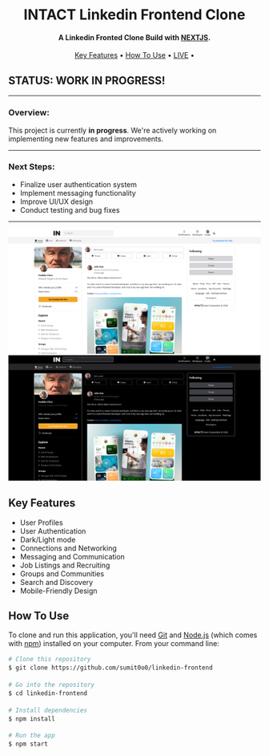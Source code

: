 <h1 align="center">
  INTACT Linkedin Frontend Clone
  <br>
</h1>

<h4 align="center">A Linkedin Fronted Clone Build with <a href="https://nextjs.org/" target="_blank">NEXTJS</a>.</h4>

<div>

<p align="center">
  <a href="#key-features">Key Features</a> •
  <a href="#how-to-use">How To Use</a> •
  <a href="https://intact-frontend.vercel.app/" target="_blank" color="blue">LIVE</a> •
</p>

## STATUS: WORK IN PROGRESS!

---

### **Overview:**

This project is currently **in progress**. We're actively working on implementing new features and improvements.

---

### **Next Steps:**

- Finalize user authentication system
- Implement messaging functionality
- Improve UI/UX design
- Conduct testing and bug fixes

---

![screenshot](https://github.com/Sumit0o0/linkedin-frontend/blob/master/screenshots/linkedin-frontend-light.png)
![screenshot](https://github.com/Sumit0o0/linkedin-frontend/blob/master/screenshots/linkedin-frontend-dark.png)

## Key Features

- User Profiles
- User Authentication
- Dark/Light mode
- Connections and Networking
- Messaging and Communication
- Job Listings and Recruiting
- Groups and Communities
- Search and Discovery
- Mobile-Friendly Design

## How To Use

To clone and run this application, you'll need [Git](https://git-scm.com) and [Node.js](https://nodejs.org/en/download/) (which comes with [npm](http://npmjs.com)) installed on your computer. From your command line:

```bash
# Clone this repository
$ git clone https://github.com/sumit0o0/linkedin-frontend

# Go into the repository
$ cd linkedin-frontend

# Install dependencies
$ npm install

# Run the app
$ npm start
```

